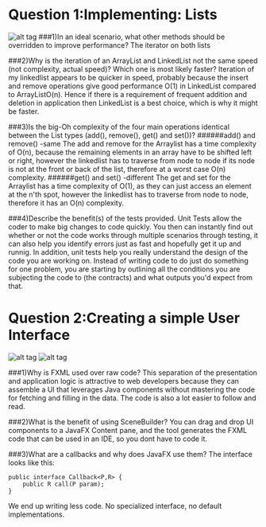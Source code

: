 # Question 1:Implementing: Lists
![alt tag](https://raw.githubusercontent.com/uwoece-se2205b-2017/lab-01-lists-gui-introduction-JedraPeake/master/Capture.PNG?token=AXFuEdHL6FB_2EdnHzdaEwTnTQwgCKxMks5YnLTPwA%3D%3D)
###1)In an ideal scenario, what other methods should be overridden to improve performance?
The iterator on both lists

###2)Why is the iteration of an ArrayList and LinkedList not the same speed (not complexity, actual speed)? Which one is most likely faster?
Iteration of my linkedlist appears to be quicker in speed, probably because the insert and remove operations give good performance O(1) in LinkedList compared to ArrayListO(n). Hence if there is a requirement of frequent addition and deletion in application then LinkedList is a best choice, which is why it might be faster. 

###3)Is the big-Oh complexity of the four main operations identical between the List types (add(), remove(), get() and set())?
######add() and remove() -same
The add and remove for the Arraylist has a time complexity of O(n), because the remaining elements in an array have to be shifted left or right, however the linkedlist has to traverse from node to node if its node is not at the front or back of the list, therefore at a worst case O(n) complexity. 
######get() and set() -different
The get and set for the Arraylist has a time complexity of O(1), as they can just access an element at the n'th spot, however the linkedlist has to traverse from node to node, therefore it has an O(n) complexity.

###4)Describe the benefit(s) of the tests provided.
Unit Tests allow the coder to make big changes to code quickly. You then can instantly find out  whether or not the code works through multiple scenarios through testing, it can also help you identify errors just as fast and hopefully get it up and runnig. In addition, unit tests help you really understand the design of the code you are working on. Instead of writing code to do just do something for one problem, you are starting by outlining all the conditions you are subjecting the code to (the contracts) and what outputs you'd expect from that.

# Question 2:Creating a simple User Interface
![alt tag](https://raw.githubusercontent.com/uwoece-se2205b-2017/lab-01-lists-gui-introduction-JedraPeake/master/success.PNG?token=AXFuEcCHl2T1jNOLDiq059Ca6ksasplgks5YnLVEwA%3D%3D)
![alt tag](https://raw.githubusercontent.com/uwoece-se2205b-2017/lab-01-lists-gui-introduction-JedraPeake/master/failed.PNG?token=AXFuESphsif0TIuOgbdKmURQdBdAnGAvks5YnLUrwA%3D%3D)

###1)Why is FXML used over raw code?
This separation of the presentation and application logic is attractive to web developers because they can assemble a UI that leverages Java components without mastering the code for fetching and filling in the data. The code is also a lot easier to follow and read.

###2)What is the benefit of using SceneBuilder?
You can drag and drop UI components to a JavaFX Content pane, and the tool generates the FXML code that can be used in an IDE, so you dont have to code it.

###3)What are a callbacks and why does JavaFX use them?
The interface looks like this:
```
public interface Callback<P,R> {
    public R call(P param);
}
```
We end up writing less code. No specialized interface, no default implementations.
